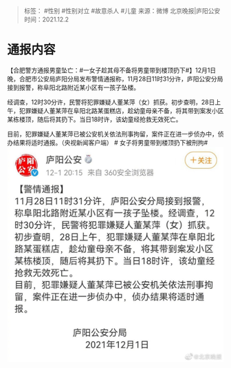 > 标签： #性别 #性别对立 #故意杀人 #儿童
> 来源：微博 北京晚报|庐阳公安
> 时间：2021.12.2
# 通报内容
【合肥警方通报男童坠亡：#一女子趁其母不备将男童带到楼顶扔下#】12月1日晚，合肥市公安局庐阳分局发布警情通报称，11月28日11时31分许，庐阳公安分局接到报警，称阜阳北路附近某小区有一孩子坠楼。  
  
经调查，12时30分许，民警将犯罪嫌疑人董某萍（女）抓获。初步查明，28日上午，犯罪嫌疑人董某萍在阜阳北路某蛋糕店，趁幼童母亲不备，将其带到案发小区某栋楼顶，随后将其扔下。当日18时许，该幼童经抢救无效死亡。  
  
目前，犯罪嫌疑人董某萍已被公安机关依法刑事拘留，案件正在进一步侦办中，侦办结果将适时通报。（央视新闻客户端） # 女子将男童带到楼顶扔下被刑拘#
[![img-1673933836941ac62e3bbb8508afe7a8319de1f551d5086f960352cda5114245d1ac714b6e34a.jpg](https://raw.githubusercontent.com/bluntvoice/mypic/main/img-1673933836941ac62e3bbb8508afe7a8319de1f551d5086f960352cda5114245d1ac714b6e34a.jpg)](https://raw.githubusercontent.com/bluntvoice/mypic/main/img-1673933836941ac62e3bbb8508afe7a8319de1f551d5086f960352cda5114245d1ac714b6e34a.jpg)